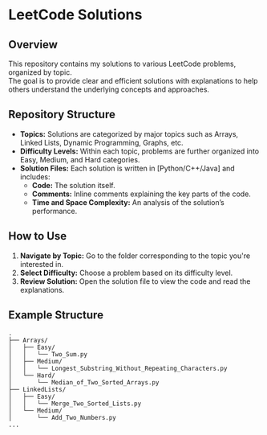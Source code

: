 # LeetCode Solutions


## Overview

This repository contains my solutions to various LeetCode problems, organized by topic.  
The goal is to provide clear and efficient solutions with explanations to help others understand the underlying concepts and approaches.

## Repository Structure

- **Topics:** Solutions are categorized by major topics such as Arrays, Linked Lists, Dynamic Programming, Graphs, etc.  
- **Difficulty Levels:** Within each topic, problems are further organized into Easy, Medium, and Hard categories.  
- **Solution Files:** Each solution is written in [Python/C++/Java] and includes:  
  - **Code:** The solution itself.  
  - **Comments:** Inline comments explaining the key parts of the code.  
  - **Time and Space Complexity:** An analysis of the solution’s performance.

## How to Use

1. **Navigate by Topic:** Go to the folder corresponding to the topic you're interested in.  
2. **Select Difficulty:** Choose a problem based on its difficulty level.  
3. **Review Solution:** Open the solution file to view the code and read the explanations.

## Example Structure

```plaintext
.
├── Arrays/
│   ├── Easy/
│   │   └── Two_Sum.py
│   ├── Medium/
│   │   └── Longest_Substring_Without_Repeating_Characters.py
│   └── Hard/
│       └── Median_of_Two_Sorted_Arrays.py
├── LinkedLists/
│   ├── Easy/
│   │   └── Merge_Two_Sorted_Lists.py
│   └── Medium/
│       └── Add_Two_Numbers.py
...


